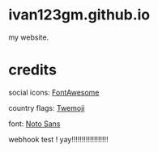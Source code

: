 # ivan123gm.github.io
my website.
# credits
social icons: [FontAwesome](https://fontawesome.com/)

country flags: [Twemoji](https://twemoji.twitter.com/)

font: [Noto Sans](https://fonts.google.com/specimen/Noto+Sans)

webhook test !
yay!!!!!!!!!!!!!!!!!!
